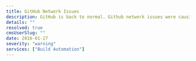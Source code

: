 ```yaml
---
title: GitHub Network Issues
description: GitHub is back to normal. Github network issues were causing builds to fail.
details: ""
resolved: true
cmsUserSlug: ""
date: 2016-01-27
severity: "warning"
services: ["Build Automation"]
---
```


